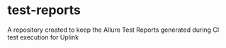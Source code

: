 # test-reports
A repository created to keep the Allure Test Reports generated during CI test execution for Uplink
